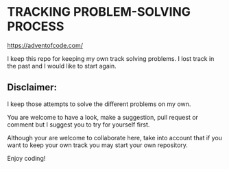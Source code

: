 # TRACKING PROBLEM-SOLVING PROCESS

https://adventofcode.com/

I keep this repo for keeping my own track solving problems.
I lost track in the past and I would like to start again.


## Disclaimer:

I keep those attempts to solve the different problems on my own.

You are welcome to have a look, make a suggestion, pull request or comment but I suggest you to try for yourself first.

Although your are welcome to collaborate here, take into account that if you want to keep your own track you may start your own repository.

Enjoy coding!